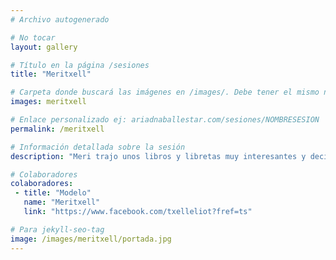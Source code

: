 ```yaml
---
# Archivo autogenerado

# No tocar
layout: gallery

# Título en la página /sesiones
title: "Meritxell"

# Carpeta donde buscará las imágenes en /images/. Debe tener el mismo nombre y sin espacios
images: meritxell

# Enlace personalizado ej: ariadnaballestar.com/sesiones/NOMBRESESION
permalink: /meritxell

# Información detallada sobre la sesión
description: "Meri trajo unos libros y libretas muy interesantes y decidimos utilizarlos en su sesión. La mezcla entre cultura y belleza es preciosa, ¿no creéis?"

# Colaboradores
colaboradores:
 - title: "Modelo"
   name: "Meritxell"
   link: "https://www.facebook.com/txelleliot?fref=ts"

# Para jekyll-seo-tag
image: /images/meritxell/portada.jpg
---
```

